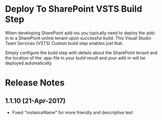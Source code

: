 # Deploy To SharePoint VSTS Build Step #

When developing SharePoint add-ins you typically need to deploy the add-in to a SharePoint online tenant upon successful build. This Visual Studio Team Services (VSTS) Custom build step enables just that.

Simply configure the build step with details about the SharePoint tenant and the location of the .app-file in your build result and your add-in will be deployed automatically

# Release Notes
## 1.1.10 (21-Apr-2017)
- Fixed "instanceName" for more friendly and descriptive text
